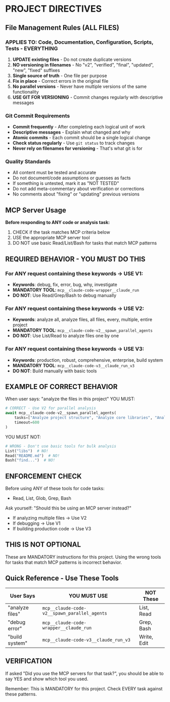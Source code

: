 # PROJECT DIRECTIVES

## File Management Rules (ALL FILES)

### APPLIES TO: Code, Documentation, Configuration, Scripts, Tests - EVERYTHING
1. **UPDATE existing files** - Do not create duplicate versions
2. **NO versioning in filenames** - No "v2", "verified", "final", "updated", "new", "fixed" suffixes
3. **Single source of truth** - One file per purpose
4. **Fix in place** - Correct errors in the original file
5. **No parallel versions** - Never have multiple versions of the same functionality
6. **USE GIT FOR VERSIONING** - Commit changes regularly with descriptive messages

### Git Commit Requirements
- **Commit frequently** - After completing each logical unit of work
- **Descriptive messages** - Explain what changed and why
- **Atomic commits** - Each commit should be a single logical change
- **Check status regularly** - Use `git status` to track changes
- **Never rely on filenames for versioning** - That's what git is for

### Quality Standards
- All content must be tested and accurate
- Do not document/code assumptions or guesses as facts
- If something is untested, mark it as "NOT TESTED"
- Do not add meta-commentary about verification or corrections
- No comments about "fixing" or "updating" previous versions

## MCP Server Usage

**Before responding to ANY code or analysis task:**

1. CHECK if the task matches MCP criteria below
2. USE the appropriate MCP server tool
3. DO NOT use basic Read/List/Bash for tasks that match MCP patterns

## REQUIRED BEHAVIOR - YOU MUST DO THIS

### For ANY request containing these keywords → USE V1:
- **Keywords**: debug, fix, error, bug, why, investigate
- **MANDATORY TOOL**: `mcp__claude-code-wrapper__claude_run`
- **DO NOT**: Use Read/Grep/Bash to debug manually

### For ANY request containing these keywords → USE V2:
- **Keywords**: analyze all, analyze files, all files, every, multiple, entire project
- **MANDATORY TOOL**: `mcp__claude-code-v2__spawn_parallel_agents`
- **DO NOT**: Use List/Read to analyze files one by one

### For ANY request containing these keywords → USE V3:
- **Keywords**: production, robust, comprehensive, enterprise, build system
- **MANDATORY TOOL**: `mcp__claude-code-v3__claude_run_v3`
- **DO NOT**: Build manually with basic tools

## EXAMPLE OF CORRECT BEHAVIOR

When user says: "analyze the files in this project"
YOU MUST:
```python
# CORRECT - Use V2 for parallel analysis
await mcp__claude-code-v2__spawn_parallel_agents(
    tasks=["Analyze project structure", "Analyze core libraries", "Analyze configurations"],
    timeout=600
)
```

YOU MUST NOT:
```python
# WRONG - Don't use basic tools for bulk analysis
List("libs")  # NO!
Read("README.md")  # NO!
Bash("find...")  # NO!
```

## ENFORCEMENT CHECK

Before using ANY of these tools for code tasks:
- Read, List, Glob, Grep, Bash

Ask yourself: "Should this be using an MCP server instead?"
- If analyzing multiple files → Use V2
- If debugging → Use V1  
- If building production code → Use V3

## THIS IS NOT OPTIONAL

These are MANDATORY instructions for this project. Using the wrong tools for tasks that match MCP patterns is incorrect behavior.

## Quick Reference - Use These Tools

| User Says | YOU MUST USE | NOT These |
|-----------|--------------|-----------|
| "analyze files" | `mcp__claude-code-v2__spawn_parallel_agents` | List, Read |
| "debug error" | `mcp__claude-code-wrapper__claude_run` | Grep, Bash |
| "build system" | `mcp__claude-code-v3__claude_run_v3` | Write, Edit |

## VERIFICATION

If asked "Did you use the MCP servers for that task?", you should be able to say YES and show which tool you used.

Remember: This is MANDATORY for this project. Check EVERY task against these patterns.